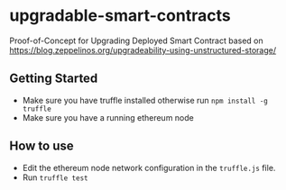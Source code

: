 # upgradable-smart-contracts
Proof-of-Concept for Upgrading Deployed Smart Contract based on https://blog.zeppelinos.org/upgradeability-using-unstructured-storage/

## Getting Started
* Make sure you have truffle installed otherwise run `npm install -g truffle`
* Make sure you have a running ethereum node

## How to use 
* Edit the ethereum node network configuration in the `truffle.js` file.
* Run `truffle test`
